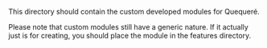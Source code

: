 This directory should contain the custom developed modules for Quequeré.

Please note that custom modules still have a generic nature. If it actually just
is for creating, you should place the module in the features directory.  